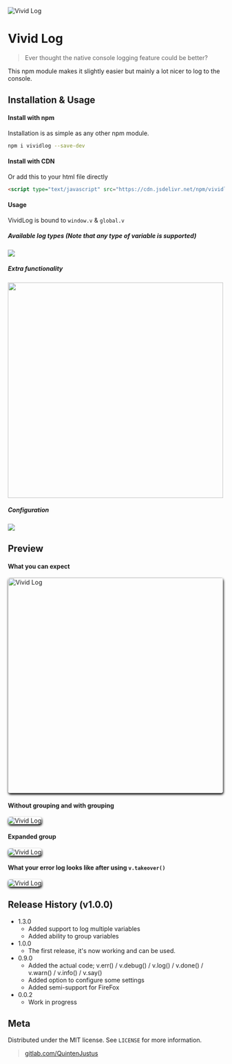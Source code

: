 <img src="https://gitlab.com/QuintenJustus/vividlog/raw/master/assets/logo.png" alt="Vivid Log"/>

# Vivid Log

> Ever thought the native console logging feature could be better?

This npm module makes it slightly easier but mainly a lot nicer to log to the console.

## Installation & Usage
#### Install with npm
Installation is as simple as any other npm module.<br>
```bash
npm i vividlog --save-dev
```

#### Install with CDN
Or add this to your html file directly <br>
```html
<script type="text/javascript" src="https://cdn.jsdelivr.net/npm/vividlog@1.3.0/dist/main.js"></script>
```

#### Usage
VividLog is bound to `window.v` & `global.v`<br>

##### Available log types (Note that any type of variable is supported)
<img src="https://gitlab.com/QuintenJustus/vividlog/raw/master/assets/functions.png">

##### Extra functionality
<img src="https://gitlab.com/QuintenJustus/vividlog/raw/master/assets/extra.png" width="500">

##### Configuration
<img src="https://gitlab.com/QuintenJustus/vividlog/raw/master/assets/config.png">

## Preview
#### What you can expect
<img src="https://gitlab.com/QuintenJustus/vividlog/raw/master/assets/withconsole.png"
     alt="Vivid Log" height="500" style="border-radius:5px; box-shadow: 1px 3px 5px black"/>

#### Without grouping and with grouping
<img src="https://gitlab.com/QuintenJustus/vividlog/raw/master/assets/groupedandwithout.png"
     alt="Vivid Log" style="border-radius:5px; box-shadow: 1px 3px 5px black"/>

#### Expanded group
<img src="https://gitlab.com/QuintenJustus/vividlog/raw/master/assets/grouped.png"
     alt="Vivid Log" style="border-radius:5px; box-shadow: 1px 3px 5px black"/>

#### What your error log looks like after using `v.takeover()`
<img src="https://gitlab.com/QuintenJustus/vividlog/raw/master/assets/errorcatching.png"
     alt="Vivid Log" style="border-radius:5px; box-shadow: 1px 3px 5px black"/>

## Release History (v1.0.0)
* 1.3.0 
    * Added support to log multiple variables
    * Added ability to group variables 
* 1.0.0
    * The first release, it's now working and can be used.
* 0.9.0
    * Added the actual code; v.err() / v.debug() / v.log() / v.done() / v.warn() / v.info() / v.say()
    * Added option to configure some settings
    * Added semi-support for FireFox
* 0.0.2
    * Work in progress

## Meta

Distributed under the MIT license. See ``LICENSE`` for more information.

> [gitlab.com/QuintenJustus](https://gitlab.com/QuintenJustus)
